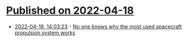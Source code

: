 # [Published on 2022-04-18](index.md)

* [2022-04-18, 14:03:23](https://news.ycombinator.com/item?id=31070721) - [No one knows why the most used spacecraft propulsion system works](https://twitter.com/lougrims/status/1516013489722216450)

